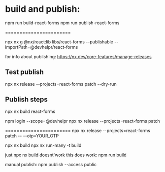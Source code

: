 

# build and publish:

npm run build-react-forms
npm run publish-react-forms







=======================

npx nx g @nx/react:lib libs/react-forms --publishable --importPath=@devhelpr/react-forms

for info about publishing:
https://nx.dev/core-features/manage-releases


## Test publish
npx nx release --projects=react-forms patch --dry-run

## Publish steps
npx nx build react-forms

npm login --scope=@devhelpr
npx nx release --projects=react-forms patch




=======================
npx nx release --projects=react-forms patch -- --otp=YOUR_OTP

npx nx build <project> 
npx nx run-many -t build

just npx nx build doesnt'work
this does work: npm run build

manual publish:
npm publish --access public